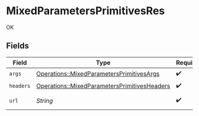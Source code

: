 # MixedParametersPrimitivesRes

OK


## Fields

| Field                                                                                                       | Type                                                                                                        | Required                                                                                                    | Description                                                                                                 | Example                                                                                                     |
| ----------------------------------------------------------------------------------------------------------- | ----------------------------------------------------------------------------------------------------------- | ----------------------------------------------------------------------------------------------------------- | ----------------------------------------------------------------------------------------------------------- | ----------------------------------------------------------------------------------------------------------- |
| `args`                                                                                                      | [Operations::MixedParametersPrimitivesArgs](../../models/operations/mixedparametersprimitivesargs.md)       | :heavy_check_mark:                                                                                          | N/A                                                                                                         |                                                                                                             |
| `headers`                                                                                                   | [Operations::MixedParametersPrimitivesHeaders](../../models/operations/mixedparametersprimitivesheaders.md) | :heavy_check_mark:                                                                                          | N/A                                                                                                         |                                                                                                             |
| `url`                                                                                                       | *String*                                                                                                    | :heavy_check_mark:                                                                                          | N/A                                                                                                         | http://localhost:35123/anything/mixedParams/path/pathValue?queryStringParam=queryValue                      |